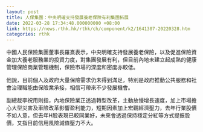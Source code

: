 ```yaml
---
layout: post
title: 人保集團：中央明確支持發展養老保險有利集團拓展
date: 2022-03-28 17:34:48.000000000 +08:00
link: https://news.rthk.hk/rthk/ch/component/k2/1641307-20220328.htm
categories: rthk
---
```


中國人民保險集團董事長羅熹表示，中央明確支持發展養老保險，以及促進保險資金加大養老服務業的投資力度，對集團發展有利，但目前內地未建立起成熟的健康管理保險商業管理機制，保險市場的深度和密度亦較低。

他說，目前個人及政府大量保險需求仍未得到滿足，特別是政府推動公共服務和社會治理職能由保險業承接，相信可帶來不少發展機會。

副總裁李祝用則指，內地保險業正透過轉型改革，主動放慢增長速度，加上市場擔心大型災害及車險改革影響盈利能力，短期因素加上宏觀經濟壓力，去年行業股價不如人意，但去年H股表現已較同業好，未來會透過保持穩定分紅等方式提振股價，又指目前信用風險減值壓力不大。
